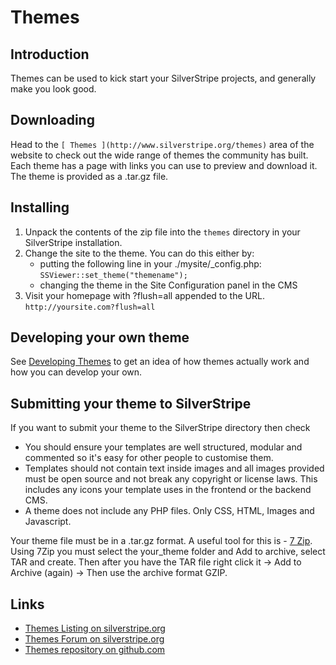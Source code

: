 # Themes

## Introduction

Themes can be used to kick start your SilverStripe projects, and generally make you look good.

## Downloading

Head to the `[ Themes ](http://www.silverstripe.org/themes)` area of the website to check out the wide range of themes
the community has built. Each theme has a page with links you can use to preview and download it. The theme is provided
as a .tar.gz file.

## Installing

1.  Unpack the contents of the zip file into the `themes` directory in your SilverStripe installation.
2.  Change the site to the theme. You can do this either by:
	- putting the following line in your ./mysite/_config.php: `SSViewer::set_theme("themename");`
	- changing the theme in the Site Configuration panel in the CMS
3. Visit your homepage with ?flush=all appended to the URL. `http://yoursite.com?flush=all`

## Developing your own theme

See [Developing Themes](theme-development) to get an idea of how themes actually work and how you can develop your own. 

## Submitting your theme to SilverStripe

If you want to submit your theme to the SilverStripe directory then check

* You should ensure your templates are well structured, modular and commented so it's easy for other people to 
 customise them.
*  Templates should not contain text inside images and all images provided must be open source and not break any copyright or license laws. 
 This includes any icons your template uses in the frontend or the backend CMS.
*  A theme does not include any PHP files. Only CSS, HTML, Images and Javascript.

Your theme file must be in a .tar.gz format. A useful tool for this is - [7 Zip](http://www.7-zip.org/). Using 7Zip you
must select the your_theme folder and Add to archive, select TAR and create. Then after you have the TAR file right
click it -> Add to Archive (again) -> Then use the archive format GZIP.

## Links

 * [Themes Listing on silverstripe.org](http://addons.silverstripe.org/add-ons?type=theme)
 * [Themes Forum on silverstripe.org](http://www.silverstripe.org/community/forums/themes-2/) 
 * [Themes repository on github.com](http://github.com/silverstripe-themes)
